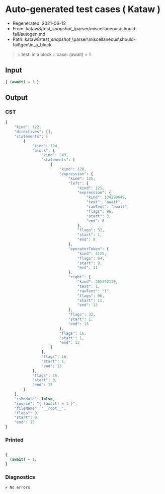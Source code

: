 # Auto-generated test cases ( Kataw )
- Regenerated: 2021-06-12
- From: kataw8/test\__snapshot__/parser/miscellaneous/should-fail/autogen.md
- Path: kataw8/test\__snapshot__\parser\miscellaneous\should-fail\gen\in_a_block
> :: test: in a block
> :: case: (await) = 1
## Input

`````js
{ (await) = 1 }
`````
## Output

### CST

```javascript
{
    "kind": 122,
    "directives": [],
    "statements": [
        {
            "kind": 124,
            "block": {
                "kind": 249,
                "statements": [
                    {
                        "kind": 120,
                        "expression": {
                            "kind": 125,
                            "left": {
                                "kind": 121,
                                "expression": {
                                    "kind": 134299649,
                                    "text": "await",
                                    "rawText": "await",
                                    "flags": 96,
                                    "start": 3,
                                    "end": 8
                                },
                                "flags": 32,
                                "start": 1,
                                "end": 9
                            },
                            "operatorToken": {
                                "kind": 4125,
                                "flags": 64,
                                "start": 9,
                                "end": 11
                            },
                            "right": {
                                "kind": 201392130,
                                "text": 1,
                                "rawText": "1",
                                "flags": 96,
                                "start": 11,
                                "end": 13
                            },
                            "flags": 32,
                            "start": 1,
                            "end": 13
                        },
                        "flags": 16,
                        "start": 1,
                        "end": 13
                    }
                ],
                "flags": 16,
                "start": 1,
                "end": 13
            },
            "flags": 16,
            "start": 0,
            "end": 15
        }
    ],
    "isModule": false,
    "source": "{ (await) = 1 }",
    "fileName": "__root__",
    "flags": 0,
    "start": 0,
    "end": 15
}
```

### Printed

```javascript

{
  (await) = 1;
}
```

### Diagnostics

```javascript
✔ No errors
```

